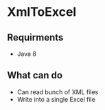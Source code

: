 # XmlToExcel

## Requirments
* Java 8

## What can do
* Can read bunch of XML files
* Write into a single Excel file
